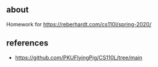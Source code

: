 ## about 

Homework for https://reberhardt.com/cs110l/spring-2020/

## references 

- https://github.com/PKUFlyingPig/CS110L/tree/main
